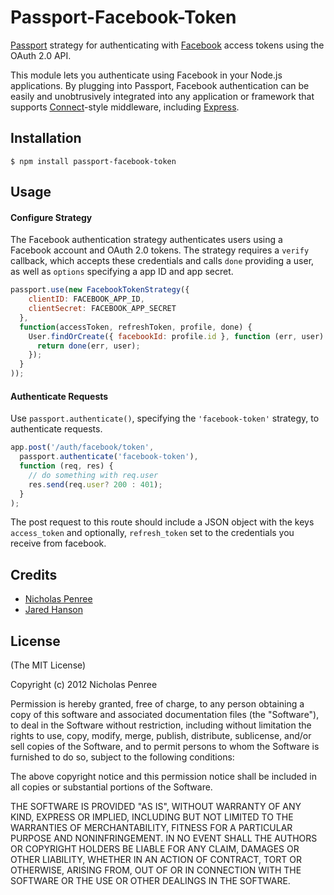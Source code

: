 # Passport-Facebook-Token

[Passport](http://passportjs.org/) strategy for authenticating with [Facebook](http://www.facebook.com/)
access tokens using the OAuth 2.0 API.

This module lets you authenticate using Facebook in your Node.js applications.
By plugging into Passport, Facebook authentication can be easily and
unobtrusively integrated into any application or framework that supports
[Connect](http://www.senchalabs.org/connect/)-style middleware, including
[Express](http://expressjs.com/).

## Installation

    $ npm install passport-facebook-token

## Usage

#### Configure Strategy

The Facebook authentication strategy authenticates users using a Facebook
account and OAuth 2.0 tokens.  The strategy requires a `verify` callback, which
accepts these credentials and calls `done` providing a user, as well as
`options` specifying a app ID and app secret.

```js
passport.use(new FacebookTokenStrategy({
    clientID: FACEBOOK_APP_ID,
    clientSecret: FACEBOOK_APP_SECRET
  },
  function(accessToken, refreshToken, profile, done) {
    User.findOrCreate({ facebookId: profile.id }, function (err, user) {
      return done(err, user);
    });
  }
));
```

#### Authenticate Requests

Use `passport.authenticate()`, specifying the `'facebook-token'` strategy, to authenticate requests.

```js
app.post('/auth/facebook/token',
  passport.authenticate('facebook-token'),
  function (req, res) {
    // do something with req.user
    res.send(req.user? 200 : 401);
  }
);
```

The post request to this route should include a JSON object with the keys `access_token` and optionally, `refresh_token` set to the credentials you receive from facebook.

## Credits

  - [Nicholas Penree](http://github.com/drudge)
  - [Jared Hanson](http://github.com/jaredhanson)

## License

(The MIT License)

Copyright (c) 2012 Nicholas Penree

Permission is hereby granted, free of charge, to any person obtaining a copy of
this software and associated documentation files (the "Software"), to deal in
the Software without restriction, including without limitation the rights to
use, copy, modify, merge, publish, distribute, sublicense, and/or sell copies of
the Software, and to permit persons to whom the Software is furnished to do so,
subject to the following conditions:

The above copyright notice and this permission notice shall be included in all
copies or substantial portions of the Software.

THE SOFTWARE IS PROVIDED "AS IS", WITHOUT WARRANTY OF ANY KIND, EXPRESS OR
IMPLIED, INCLUDING BUT NOT LIMITED TO THE WARRANTIES OF MERCHANTABILITY, FITNESS
FOR A PARTICULAR PURPOSE AND NONINFRINGEMENT. IN NO EVENT SHALL THE AUTHORS OR
COPYRIGHT HOLDERS BE LIABLE FOR ANY CLAIM, DAMAGES OR OTHER LIABILITY, WHETHER
IN AN ACTION OF CONTRACT, TORT OR OTHERWISE, ARISING FROM, OUT OF OR IN
CONNECTION WITH THE SOFTWARE OR THE USE OR OTHER DEALINGS IN THE SOFTWARE.

